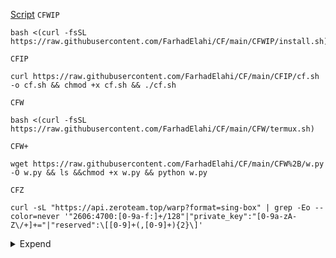 [Script](#Country)
`CFWIP`
```
bash <(curl -fsSL https://raw.githubusercontent.com/FarhadElahi/CF/main/CFWIP/install.sh)
```
`CFIP`
```
curl https://raw.githubusercontent.com/FarhadElahi/CF/main/CFIP/cf.sh -o cf.sh && chmod +x cf.sh && ./cf.sh
```
`CFW`
```
bash <(curl -fsSL https://raw.githubusercontent.com/FarhadElahi/CF/main/CFW/termux.sh)
```
`CFW+`
```
wget https://raw.githubusercontent.com/FarhadElahi/CF/main/CFW%2B/w.py -O w.py && ls &&chmod +x w.py && python w.py
```
`CFZ`
```
curl -sL "https://api.zeroteam.top/warp?format=sing-box" | grep -Eo --color=never '"2606:4700:[0-9a-f:]+/128"|"private_key":"[0-9a-zA-Z\/+]+="|"reserved":\[[0-9]+(,[0-9]+){2}\]'
```
<details>
  <summary>Expend</summary>
 
- `-v` Enable verbose logging [./warp-plus-go]
- `-b` Set the SOCKS bind address (default: 127.0.0.1:8086)
- `-c` Path to the Warp configuration file
- `-e` Specify the Warp endpoint IP
- `-k` Your Warp license key
- `-gool` enable warp in warp 
- `-country` ISO 3166-1 alpha-2 country code for Psiphon.
- `-cfon` Enable Psiphon over Warp.
- `-rtt` scanner rtt threshold, default is 1000

# Country
 <details>
  <summary>Expend</summary>

  🇦🇹 Austria
```
m -cfon -country AT
```
🇧🇪 Belgium
```
m -cfon -country BE
```
🇧🇬 Bulgaria
```
m -cfon -country BG
```
🇧🇷 Brazil
```
m -cfon -country BR
```
🇨🇦 Canada
```
m -cfon -country CA
```
🇨🇭 Switzerland
```
m -cfon -country CH
```
🇨🇿 Czech Republic
```
m -cfon -country CZ
```
🇩🇪 Germany
```
m -cfon -country DE
```
🇩🇰 Denmark
```
m -cfon -country DK
```
🇪🇪 Estonia
```
m -cfon -country EE
```
🇪🇸 Spain
```
warp -cfon -country ES
```
🇫🇮 Finland
```
warp -cfon -country FI
```
🇫🇷 France
```
warp -cfon -country FR
```
🇭🇺 Hungary
```
warp -cfon -country HU
```
🇮🇪 Ireland
```
warp -cfon -country IE
```
🇮🇳 India
```
warp -cfon -country IN
```
🇮🇹 Italy
```
warp -cfon -country IT
```
🇯🇵 Japan
```
warp -cfon -country JP
```
🇱🇻 Latvia
```
warp -cfon -country LV
```
🇳🇱 Netherlands
```
warp -cfon -country NL
```
🇳🇴 Norway
```
warp -cfon -country NO
```
🇵🇱 Poland
```
warp -cfon -country PL
```
🇷🇴 Romania
```
warp -cfon -country RO
```
> 🇷🇸 Serbia
```
warp -cfon -country RS
```
### 🇸🇪 Sweden
```
warp -cfon -country SE
```
## 🇸🇬 Singapore
```
warp -cfon -country SG
```
# `🇸🇰 Slovakia`
```
warp -cfon -country SK
```
___
> # 🇺🇦 Ukraine
```
warp -cfon -country UA
```
___
🇬🇧 `United Kingdom`
```
warp -cfon -country GB
```
`🇺🇲 United States`
```
warp -cfon -country US
```
